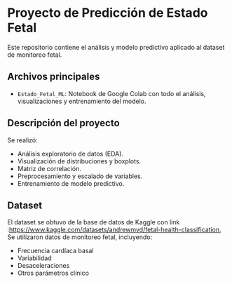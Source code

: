 # Proyecto de Predicción de Estado Fetal

Este repositorio contiene el análisis y modelo predictivo aplicado al dataset de monitoreo fetal.

## Archivos principales

- `Estado_Fetal_ML`: Notebook de Google Colab con todo el análisis, visualizaciones y entrenamiento del modelo.

## Descripción del proyecto

Se realizó:
- Análisis exploratorio de datos (EDA).
- Visualización de distribuciones y boxplots.
- Matriz de correlación.
- Preprocesamiento y escalado de variables.
- Entrenamiento de modelo predictivo.

## Dataset

El dataset se obtuvo de la base de datos de Kaggle con link :https://www.kaggle.com/datasets/andrewmvd/fetal-health-classification,
Se utilizaron datos de monitoreo fetal, incluyendo:
- Frecuencia cardíaca basal
- Variabilidad
- Desaceleraciones
- Otros parámetros clínico
